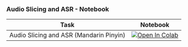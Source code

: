 ### Audio Slicing and ASR - Notebook

| Task                                     | Notebook                                                                                                                                                                                                            |
|------------------------------------------|---------------------------------------------------------------------------------------------------------------------------------------------------------------------------------------------------------------------|
|Audio Slicing and ASR (Mandarin Pinyin) | [![Open In Colab](https://colab.research.google.com/assets/colab-badge.svg)](https://github.com/AlexandaJerry/PPASR/blob/develop/PPASR-preprocessor.ipynb) |
